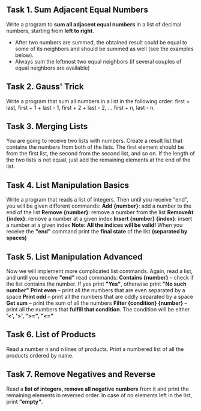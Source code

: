 ## Task 1. Sum Adjacent Equal Numbers

Write a program to **sum all adjacent equal numbers** in a list of decimal numbers, starting from **left to right**.
- After two numbers are summed, the obtained result could be equal to some of its neighbors and should be summed as well (see the examples below).
- Always sum the leftmost two equal neighbors (if several couples of equal neighbors are available)



## Task 2. Gauss' Trick

Write a program that sum all numbers in a list in the following order:
first + last, first + 1 + last - 1, first + 2 + last - 2, … first + n, last - n.



## Task 3. Merging Lists

You are going to receive two lists with numbers. Create a result list that contains the numbers from both of the lists. The first element should be from the first list, the second from the second list, and so on. If the length of the two lists is not equal, just add the remaining elements at the end of the list.



## Task 4. List Manipulation Basics

Write a program that reads a list of integers. Then until you receive "end", you will be given different commands:
**Add {number}**: add a number to the end of the list
**Remove {number}**: remove a number from the list
**RemoveAt {index}**: remove a number at a given index
**Insert {number} {index}**: insert a number at a given index
**Note: All the indices will be valid!**
When you receive the **"end"** command print the **final state** of the list **(separated by spaces)**



## Task 5. List Manipulation Advanced

Now we will implement more complicated list commands. Again, read a list, and until you receive **"end"** read commands:
**Contains {number}** – check if the list contains the number. If yes print **"Yes"**, otherwise print **"No such number"**
**Print even** – print all the numbers that are even separated by a space
**Print odd** – print all the numbers that are oddly separated by a space
**Get sum** – print the sum of all the numbers
**Filter {condition} {number}** – print all the numbers that **fulfill that condition**. The condition will be either **'<', '>', ">=", "<="**



## Task 6. List of Products

Read a number n and n lines of products. Print a numbered list of all the products ordered by name.



## Task 7. Remove Negatives and Reverse

Read a **list of integers, remove all negative numbers** from it and print the remaining elements in reversed order. In case of no elements left in the list, print **"empty"**.